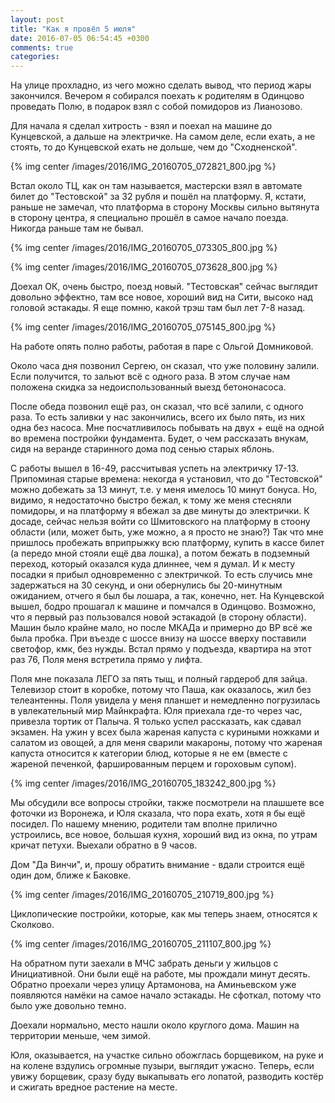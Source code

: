 ```yaml
---
layout: post
title: "Как я провёл 5 июля"
date: 2016-07-05 06:54:45 +0300
comments: true
categories: 
---
```

На улице прохладно, из чего можно сделать вывод, что период жары закончился. Вечером я собирался поехать к родителям в Одинцово проведать Полю, в подарок взял с собой помидоров из Лианозово. 

Для начала я сделал хитрость - взял и поехал на машине до Кунцевской, а дальше на электричке. На самом деле, если ехать, а не стоять, то до Кунцевской ехать не дольше, чем до "Сходненской". 

{% img center /images/2016/IMG_20160705_072821_800.jpg %}

Встал около ТЦ, как он там называется, мастерски взял в автомате билет до "Тестовской" за 32 рубля и пошёл на платформу. Я, кстати, раньше не замечал, что платформа в сторону Москвы сильно вытянута в сторону центра, я специально прошёл в самое начало поезда. Никогда раньше там не бывал.

{% img center /images/2016/IMG_20160705_073305_800.jpg %}

{% img center /images/2016/IMG_20160705_073628_800.jpg %}

Доехал ОК, очень быстро, поезд новый. "Тестовская" сейчас выглядит довольно эффектно, там все новое, хороший вид на Сити, высоко над головой эстакады. Я еще помню, какой трэш там был лет 7-8 назад. 

{% img center /images/2016/IMG_20160705_075145_800.jpg %}

На работе опять полно работы, работая в паре с Ольгой Домниковой.

Около часа дня позвонил Сергею, он сказал, что уже половину залили. Если получится, то зальют всё с одного раза. В этом случае нам положена скидка за недоиспользованный выезд бетононасоса.

После обеда позвонил ещё раз, он сказал, что всё залили, с одного раза. То есть заливки у нас закончились, всего их было пять, из них одна без насоса. Мне посчатливилось побывать на двух + ещё на одной во времена постройки фундамента. Будет, о чем рассказать внукам, сидя на веранде старинного дома под сенью старых яблонь.

С работы вышел в 16-49, рассчитывая успеть на электричку 17-13. Припоминая старые времена: некогда я установил, что до "Тестовской" можно добежать за 13 минут, т.е. у меня имелось 10 минут бонуса. Но, видимо, я недостаточно быстро бежал, к тому же меня стесняли помидоры, и на платформу я вбежал за две минуты до электрички. К досаде, сейчас нельзя войти со Шмитовского на платформу в стоону области (или, может быть, уже можно, а я просто не знаю?) Так что мне пришлось пробежать вприпрыжку всю платформу, купить в кассе билет (а передо мной стояли ещё два лошка), а потом бежать в подземный переход, который оказался куда длиннее, чем я думал. И к месту посадки я прибыл одновременно с электричкой. То есть случись мне задержаться на 30 секунд, и они обернулись бы 20-минутным ожиданием, отчего я был бы лошара, а так, конечно, нет. На Кунцевской вышел, бодро прошагал к машине и помчался в Одинцово. Возможно, что я первый раз пользовался новой эстакадой (в сторону области). Машин было крайне мало, но после МКАДа и примерно до ВР всё же была пробка. При въезде с шоссе внизу на шоссе вверху поставили светофор, кмк, без нужды. Встал прямо у подъезда, квартира на этот раз 76, Поля меня встретила прямо у лифта.

Поля мне показала ЛЕГО за пять тыщ, и полный гардероб для зайца. Телевизор стоит в коробке, потому что Паша, как оказалось, жил без телеантенны. Поля увидела у меня планшет и немедленно погрузилась в увлекательный мир Майнкрафта. Юля приехала где-то через час, привезла тортик от Палыча. Я только успел рассказать, как сдавал экзамен. На ужин у всех была жареная капуста с куриными ножками и салатом из овощей, а для меня сварили макароны, потому что жареная капуста относится к категории блюд, которые я не ем (вместе с жареной печенкой, фаршированным перцем и гороховым супом).

{% img center /images/2016/IMG_20160705_183242_800.jpg %}

Мы обсудили все вопросы стройки, также посмотрели на плашшете все фоточки из Воронежа, и Юля сказала, что пора ехать, хотя я бы ещё посидел. По нашему мнению, родители там вполне прилично устроились, все новое, большая кухня, хороший вид из окна, по утрам кричат петухи. Выехали обратно в 9 часов.

Дом "Да Винчи", и, прошу обратить внимание - вдали строится ещё один дом, ближе к Баковке.

{% img center /images/2016/IMG_20160705_210719_800.jpg %}

Циклопические постройки, которые, как мы теперь знаем, относятся к Сколково.

{% img center /images/2016/IMG_20160705_211107_800.jpg %}

На обратном пути заехали в МЧС забрать деньги у жильцов с Инициативной. Они были ещё на работе, мы прождали минут десять. Обратно проехали через улицу Артамонова, на Аминьевском уже появляются намёки на самое начало эстакады. Не сфоткал, потому что было уже довольно темно.

Доехали нормально, место нашли около круглого дома. Машин на территории меньше, чем зимой.

Юля, оказывается, на участке сильно обожглась борщевиком, на руке и на колене вздулись огромные пузыри, выглядит ужасно. Теперь, если увижу борщевик, сразу буду выкапывать его лопатой, разводить костёр и сжигать вредное растение на месте.